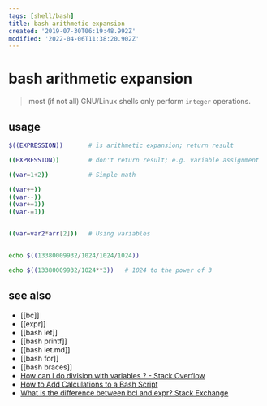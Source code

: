 ```yaml
---
tags: [shell/bash]
title: bash arithmetic expansion
created: '2019-07-30T06:19:48.992Z'
modified: '2022-04-06T11:38:20.902Z'
---
```


# bash arithmetic expansion

>  most (if not all) GNU/Linux shells only perform `integer` operations.

## usage

```sh
$((EXPRESSION))       # is arithmetic expansion; return result

((EXPRESSION))        # don't return result; e.g. variable assignment
```

```sh
((var=1+2))           # Simple math

((var++))
((var--))
((var+=1))
((var-=1))


((var=var2*arr[2]))   # Using variables


echo $((13380009932/1024/1024/1024))

echo $((13380009932/1024**3))   # 1024 to the power of 3
```

## see also

- [[bc]]
- [[expr]]
- [[bash let]]
- [[bash printf]]
- [[bash let.md]]
- [[bash for]]
- [[bash braces]]
- [How can I do division with variables ? - Stack Overflow](https://stackoverflow.com/a/18093887)
- [How to Add Calculations to a Bash Script](https://www.lifewire.com/arithmetic-in-bash-2200566)
- [What is the difference between bcl and expr? Stack Exchange](https://unix.stackexchange.com/a/327468)
